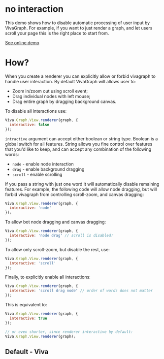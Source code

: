 # no interaction

This demo shows how to disable automatic processing of user input by VivaGraph.
For example, if you want to just render a graph, and let users scroll your page
this is the right place to start from.

[See online demo](http://anvaka.github.io/VivaGraphJS/demos/other/input-override/)

# How?

When you create a renderer you can explicitly allow or forbid vivagraph to handle
user interaction. By default VivaGraph will allows user to:

* Zoom in/zoom out using scroll event;
* Drag individual nodes with left mouse;
* Drag entire graph by dragging background canvas.

To disable all interactions use:

``` js
Viva.Graph.View.renderer(graph, {
  interactive: false
});
```

`intractive` argument can accept either boolean or string type. Boolean is a
global switch for all features. String allows you fine control over features
that you'd like to keep, and can accept any combination of the following words:

* `node` - enable node interaction
* `drag` - enable background dragging
* `scroll` - enable scrolling

If you pass a string with just one word it will automatically disable remaining
features. For example, the following code will allow node dragging, but will
forbid vivagraph from controlling scroll-zoom, and canvas dragging:

``` js
Viva.Graph.View.renderer(graph, {
  interactive: 'node'
});
```

To allow bot node dragging and canvas dragging:

``` js
Viva.Graph.View.renderer(graph, {
  interactive: 'node drag' // scroll is disabled!
});
```

To allow only scroll-zoom, but disable the rest, use:

``` js
Viva.Graph.View.renderer(graph, {
  interactive: 'scroll'
});
```

Finally, to explicitly enable all interactions:

``` js
Viva.Graph.View.renderer(graph, {
  interactive: 'scroll drag node' // order of words does not matter
});
```

This is equivalent to:

``` js
Viva.Graph.View.renderer(graph, {
  interactive: true
});

// or even shorter, since renderer interactive by default:
Viva.Graph.View.renderer(graph);
```

## Default - Viva
``` js
```
